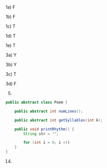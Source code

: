 1a) F

1b) F

1c) T

1d) T

1e) T

3a) Y

3b) Y

3c) T

3d) F

5)

```java
public abstract class Poem {

	public abstract int numLines();

	public abstract int getSyllables(int k);

	public void printRhythm() {
		String str = "";

		for (int i = 0; i <))
	}
}


```

14)

